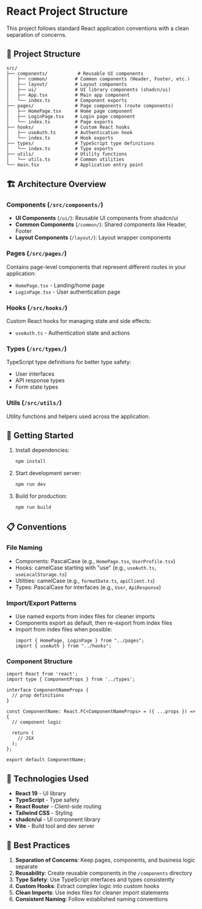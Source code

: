 # React Project Structure

This project follows standard React application conventions with a clean separation of concerns.

## 📁 Project Structure

```
src/
├── components/           # Reusable UI components
│   ├── common/          # Common components (Header, Footer, etc.)
│   ├── layout/          # Layout components
│   ├── ui/              # UI library components (shadcn/ui)
│   ├── App.tsx          # Main app component
│   └── index.ts         # Component exports
├── pages/               # Page components (route components)
│   ├── HomePage.tsx     # Home page component
│   ├── LoginPage.tsx    # Login page component
│   └── index.ts         # Page exports
├── hooks/               # Custom React hooks
│   ├── useAuth.ts       # Authentication hook
│   └── index.ts         # Hook exports
├── types/               # TypeScript type definitions
│   └── index.ts         # Type exports
├── utils/               # Utility functions
│   └── utils.ts         # Common utilities
└── main.tsx             # Application entry point
```

## 🏗️ Architecture Overview

### Components (`/src/components/`)

- **UI Components** (`/ui/`): Reusable UI components from shadcn/ui
- **Common Components** (`/common/`): Shared components like Header, Footer
- **Layout Components** (`/layout/`): Layout wrapper components

### Pages (`/src/pages/`)

Contains page-level components that represent different routes in your application:

- `HomePage.tsx` - Landing/home page
- `LoginPage.tsx` - User authentication page

### Hooks (`/src/hooks/`)

Custom React hooks for managing state and side effects:

- `useAuth.ts` - Authentication state and actions

### Types (`/src/types/`)

TypeScript type definitions for better type safety:

- User interfaces
- API response types
- Form state types

### Utils (`/src/utils/`)

Utility functions and helpers used across the application.

## 🚀 Getting Started

1. Install dependencies:

   ```bash
   npm install
   ```

2. Start development server:

   ```bash
   npm run dev
   ```

3. Build for production:
   ```bash
   npm run build
   ```

## 📋 Conventions

### File Naming

- Components: PascalCase (e.g., `HomePage.tsx`, `UserProfile.tsx`)
- Hooks: camelCase starting with "use" (e.g., `useAuth.ts`, `useLocalStorage.ts`)
- Utilities: camelCase (e.g., `formatDate.ts`, `apiClient.ts`)
- Types: PascalCase for interfaces (e.g., `User`, `ApiResponse`)

### Import/Export Patterns

- Use named exports from index files for cleaner imports
- Components export as default, then re-export from index files
- Import from index files when possible:
  ```tsx
  import { HomePage, LoginPage } from "../pages";
  import { useAuth } from "../hooks";
  ```

### Component Structure

```tsx
import React from 'react';
import type { ComponentProps } from '../types';

interface ComponentNameProps {
  // prop definitions
}

const ComponentName: React.FC<ComponentNameProps> = ({ ...props }) => {
  // component logic

  return (
    // JSX
  );
};

export default ComponentName;
```

## 🔧 Technologies Used

- **React 19** - UI library
- **TypeScript** - Type safety
- **React Router** - Client-side routing
- **Tailwind CSS** - Styling
- **shadcn/ui** - UI component library
- **Vite** - Build tool and dev server

## 📖 Best Practices

1. **Separation of Concerns**: Keep pages, components, and business logic separate
2. **Reusability**: Create reusable components in the `/components` directory
3. **Type Safety**: Use TypeScript interfaces and types consistently
4. **Custom Hooks**: Extract complex logic into custom hooks
5. **Clean Imports**: Use index files for cleaner import statements
6. **Consistent Naming**: Follow established naming conventions

